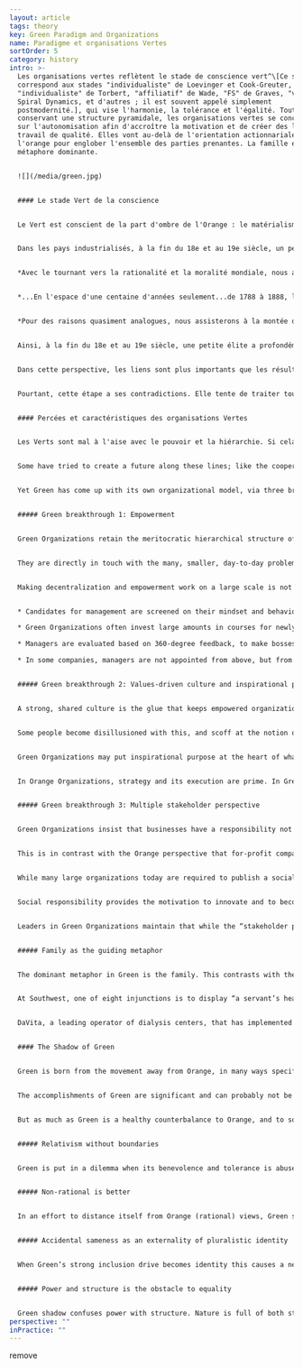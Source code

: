 ```yaml
---
layout: article
tags: theory
key: Green Paradigm and Organizations
name: Paradigme et organisations Vertes
sortOrder: 5
category: history
intro: >-
  Les organisations vertes reflètent le stade de conscience vert^\[Ce stade
  correspond aux stades "individualiste" de Loevinger et Cook-Greuter,
  "individualiste" de Torbert, "affiliatif" de Wade, "FS" de Graves, "vert" de
  Spiral Dynamics, et d'autres ; il est souvent appelé simplement
  postmodernité.], qui vise l'harmonie, la tolérance et l'égalité. Tout en
  conservant une structure pyramidale, les organisations vertes se concentrent
  sur l'autonomisation afin d'accroître la motivation et de créer des lieux de
  travail de qualité. Elles vont au-delà de l'orientation actionnariale de
  l'orange pour englober l'ensemble des parties prenantes. La famille est la
  métaphore dominante.


  ![](/media/green.jpg)


  #### Le stade Vert de la conscience


  Le Vert est conscient de la part d'ombre de l'Orange : le matérialisme, l'inégalité sociale et la perte du sens de la communauté. Le Vert est attentif aux émotions des personnes : toutes les situations méritent respect. Il recherche la communauté, la coopération et le consensus. Les individus s'efforcent de s'intégrer, de créer des liens harmonieux avec tout le monde.


  Dans les pays industrialisés, à la fin du 18e et au 19e siècle, un petit cercle opérant selon le paradigme Vert a défendu l'abolition de l'esclavage, la libération des femmes et la démocratie. Ken Wilber l'exprime ainsi :


  *Avec le tournant vers la rationalité et la moralité mondiale, nous assistons à la montée des mouvements de libération modernes... ce qui est juste et équitable pour tous les humains, sans distinction de race, de sexe ou de croyance.*


  *...En l'espace d'une centaine d'années seulement...de 1788 à 1888, l'esclavage a été banni...de toute société industrielle rationnelle. Dans (les paradigmes antérieurs), l'esclavage est parfaitement acceptable, car l'égalité de dignité et de valeur ne s'étend pas à tous les humains, mais seulement à ceux de votre tribu.*


  *Pour des raisons quasiment analogues, nous assisterons à la montée du féminisme et du mouvement des femmes à l'échelle de la culture... La démocratie, elle aussi, était radicalement nouvelle... Rappelons que dans les "démocraties" grecques, une personne sur trois était esclave, et pratiquement toutes les femmes et les enfants.*^\[Souvent dans l'histoire, nous trouvons des idées en avance sur leur temps, comme la démocratie dans la Grèce antique, c'est-à-dire en avance sur le centre de gravité du développement des personnes à ce moment particulier. Pour s'épanouir, ces idées doivent attendre que l'évolution les rattrape, qu'elle leur fournisse le bon "ventre culturel", comme l'appelle le philosophe américain Richard Tarnas : Une grande question ici est de savoir pourquoi la révolution copernicienne s'est produite au XVIe siècle, avec Copernic lui-même, et au début du XVIIe siècle, avec Kepler et Galilée ? Pourquoi a-t-il fallu attendre jusqu'à ce moment-là, alors qu'un certain nombre de personnes avant Copernic avaient émis l'hypothèse d'un univers héliocentrique et d'une terre planétaire ? On trouve des preuves de cette hypothèse chez les Grecs de l'Antiquité, en Inde et dans les cultures islamiques au Moyen Âge européen. Je pense que cette question montre à quel point un changement majeur de paradigme dépend de plus que de quelques données empiriques supplémentaires et de plus qu'une nouvelle théorie brillante utilisant un nouveau concept. Il dépend en réalité d'un contexte beaucoup plus large, de sorte que la graine d'une idée potentiellement puissante tombe sur un sol totalement différent, à partir duquel cet organisme, ce nouveau cadre conceptuel, peut se développer - littéralement une "conception" dans un nouvel utérus ou une nouvelle matrice culturelle et historique. Richard Tarnas et Dean Radin, "The Timing of Paradigm Shifts", Noetic Now, janvier 2012]


  Ainsi, à la fin du 18e et au 19e siècle, une petite élite a profondément façonné la pensée occidentale. Au 20e siècle, leur nombre a augmenté. Si le Orange prédomine aujourd'hui dans les affaires et la politique, le Vert est très présent dans la pensée académique, les organisations à but non lucratif, le travail social et les activités associatives.


  Dans cette perspective, les liens sont plus importants que les résultats. Plutôt que de prendre des décisions du haut vers le bas, le Vert privilégie les processus collaboratifs, du bas vers le haut, et tente d'amener des points de vue opposés à un consensus. L'Orange glorifie l'esprit de décision. Le Vert exige des leaders qu'ils soient au service de ceux qu'ils dirigent. Cette position est noble, généreuse et empreinte d'empathie. À la lumière des inégalités et des discriminations persistantes, la vie ne doit pas se limiter à une quête égocentrée de carrière et de succès.


  Pourtant, cette étape a ses contradictions. Elle tente de traiter toutes les perspectives de manière égale et se bloque lorsque d'autres abusent de sa capacité à accepter des idées intolérantes. L'égocentrisme du Rouge, la certitude de l'Ambre et l'idéalisme du Vert sont perçus par l'Orange. La relation du Vert aux règles est ambiguë : d'un côté, les règles sont arbitraires et injustes, mais les supprimer est impossible. Le Vert est puissant en tant que paradigme pour briser les anciennes structures, mais souvent moins efficace pour formuler des alternatives pragmatiques.


  #### Percées et caractéristiques des organisations Vertes


  Les Verts sont mal à l'aise avec le pouvoir et la hiérarchie. Si cela signifie que ceux qui sont en haut de l'échelle dominent ceux qui sont en bas, alors il faut abolir la hiérarchie. Donnons à tout le monde le même pouvoir. Il faut laisser les travailleurs posséder l'entreprise à parts égales et prendre les décisions par consensus.


  Some have tried to create a future along these lines; like the cooperative movement in the late 19th and early 20th centuries; or in the communes in the 1960s. In hindsight, these extreme forms of egalitarianism proved not to be successful, on scale and over time.^\[In the corporate sector, worker cooperatives have failed to achieve any meaningful traction. The ones that prevail are often run on practices that are a combination of Orange and Green. One often-cited success story is Mondragon, a conglomerate of cooperatives based in a Basque town of the same name in Spain (around 250 companies, employing roughly 100,000 people, with a turnover of around €15 billion). All the cooperatives are fully employee-owned. Bosses are elected; wage differentials are smaller than elsewhere (but still significant, at up to 9:1 or more); temporary workers have no voting rights, creating a two-tiered community where some are more equal than others. In the educational sector, there have been several models of schools with no authority structures from adults over children, most notably the Summerhill School, a British boarding school founded in the 1920s. It practices a radical form of democracy, where students and adults have the same voting power, and lessons are not compulsory, among other differences. In the institutional sphere, many supranational bodies―the United Nations, European Union, and World Trade Organization, and others―have decision-making mechanisms at the highest level that are, at least partially, molded along Green principles such as democratic or unanimous voting of the different member countries and rotating chairmanship. These Green decision-making principles are difficult to uphold, and richer or more powerful countries demand and often end up receiving more voting powers (often even implicit if not explicit veto powers). The staff departments of these institutions are most often run as Amber Organizations.] Gaining consensus in large groups is inherently difficult.


  Yet Green has come up with its own organizational model, via three breakthroughs. Some of the most celebrated and successful companies of recent times―Starbucks, Southwest Airlines, Ben & Jerry’s, The Container Store, to name a few—run on Green practices and culture.


  ##### Green breakthrough 1: Empowerment


  Green Organizations retain the meritocratic hierarchical structure of Orange, but push as many decisions as possible down to frontline workers. They can make far-reaching decisions without management approval.


  They are directly in touch with the many, smaller, day-to-day problems. They are trusted to devise better solutions than experts from far away. Ground teams at Southwest Airlines, for example, are empowered to seek creative solutions to passenger problems: their colleagues at most other airlines must follow the rule book.


  Making decentralization and empowerment work on a large scale is not easy. Managers are effectively asked to share power and control. To make it work, companies must clearly spell out the kind of leadership that they expect from senior and middle managers. Green leaders should not merely be dispassionate problem solvers (like in Orange); they should be servant leaders. They should listen to subordinates, empower them, motivate them, and develop them. Time and effort is invested in developing servant leaders:


  * Candidates for management are screened on their mindset and behavior: Are they ready to share power? Will they lead with humility? 

  * Green Organizations often invest large amounts in courses for newly promoted managers, to teach them the mindset and skills of servant leaders.

  * Managers are evaluated based on 360-degree feedback, to make bosses accountable to their subordinates.

  * In some companies, managers are not appointed from above, but from below: subordinates choose their boss, after interviewing prospective candidates.


  ##### Green breakthrough 2: Values-driven culture and inspirational purpose


  A strong, shared culture is the glue that keeps empowered organizations from falling apart. Frontline employees are trusted to make decisions, guided by shared values rather than by a thick book of policies.


  Some people become disillusioned with this, and scoff at the notion of shared values. This is because Orange Organizations increasingly feel obliged to follow the fad: they define a set of values, post them on walls and on-line, and then ignore them if that is more convenient for the bottom line. But where leadership genuinely plays by shared values, you encounter incredibly vibrant cultures in which employees feel appreciated and empowered. Results are often spectacular. Research suggests values-driven organizations can outperform peers by wide margins.^\[The first major study dates from 1992, when Harvard Business School professors John Kotter and James Heskett investigated this link in their book Corporate Culture and Performance. They established that companies with strong business cultures and empowered managers/employees outperformed other companies on revenue growth (by a factor of four), stock price increase (by a factor of eight) and increase in net income (by a factor of more than 700) during the 11 years considered in the research. A more recent study by Raj Sisodia, Jagh Sheth, and David B. Wolfe, in what is arguably a defining book for the Green organizational model―Firms of Endearment: How World-Class Companies Profit from Passion and Purpose―came to similar conclusions in 2007. The “firms of endearment” studied by the authors obtained a cumulative return to shareholders of 1,025 percent over the 10 years leading up to the research, as compared to 122 percent for the S&P 500. From a methodological point of view, these results should be taken with a grain of salt. There is an obvious selection bias, as only exceptional companies that one would expect to outperform their peers were handpicked into the sample. The benchmark of the S&P 500 wasn’t adjusted for industry, size, or other criteria. Furthermore, criteria other than the organization model, such as patents, innovative business models, and asset utilizations that could explain the superior result, were not filtered out. Raj Sisodia’s latest book, written with John Mackey, has a whole chapter with references of similar studies to which interested readers can refer. Any research trying to make such general claims as the superior outcome of one organizational model over another is bound to hit methodological discussions (and on a principled level, one could question shareholder return or growth as the primary metric to gauge success, as most of these studies do). Perhaps direct experience ultimately matters more than academic claims. Anyone who spends time in organizations such as Southwest Airlines or The Container Store will return convinced that empowered workers in values-driven companies will on average outperform their peers in more traditional settings.]


  Green Organizations may put inspirational purpose at the heart of what they do. Southwest doesn’t consider itself merely in the transportation business; it insists it is in the business of “freedom,” helping customers to go to places they couldn’t without Southwest’s low fares. Ben & Jerry’s is not just about ice cream, it’s about the earth and the environment too.


  In Orange Organizations, strategy and its execution are prime. In Green Organizations, culture is paramount. CEOs of Green Organizations claim that promoting culture and shared values is their primary task. This focus elevates human resources (HR) to a central role. The HR director is often an influential member of the senior team, and a counselor to the CEO. She heads a large staff orchestrating big investments into processes like training, culture initiatives, 360-degree feedback, succession planning and morale surveys.


  ##### Green breakthrough 3: Multiple stakeholder perspective


  Green Organizations insist that businesses have a responsibility not only to investors, but also to management, employees, customers, suppliers, local communities, society at large, and the environment. The role of leadership is to make the right trade-offs so that all stakeholders can thrive.


  This is in contrast with the Orange perspective that for-profit companies should operate with a shareholder perspective and that management’s primary obligation is to maximize profits for investors. Adam Smith’s “invisible hand” is often invoked to explain how this benefits all stakeholders in the long run.


  While many large organizations today are required to publish a social responsibility report, Green Organizations consider social responsibility integral to how they do business. It is not a distracting obligation.


  Social responsibility provides the motivation to innovate and to become better corporate citizens. They work with suppliers in developing countries to improve working conditions and prevent child labor; they reduce their carbon footprint and use of water; they may recycle products and reduce packaging.


  Leaders in Green Organizations maintain that while the “stakeholder perspective” might mean higher costs in the short term, it will deliver benefits for all in the long run—including shareholders.


  ##### Family as the guiding metaphor


  The dominant metaphor in Green is the family. This contrasts with the ‘organization as a machine’ in Achievement Orange. When leaders of Green Organizations speak, you can’t fail to notice how frequently the metaphor comes up: employees are part of the same family, in it together, ready to help each other out, being there for one another.


  At Southwest, one of eight injunctions is to display “a servant’s heart”. In the Southwest Way it is for employees to “Embrace the SWA family.”


  DaVita, a leading operator of dialysis centers, that has implemented Green principles with great consistency.^\[The 2006 Stanford Business Case on DaVita is highly readable and a good resource for readers wanting to immerse themselves in a more detailed description of Green organizational principles and practices.]It uses another community metaphor, the Village, and calls its 41,000 employees citizens. Corporate headquarters is known as Casa DaVita, while Kent Thiry, the chairman and CEO is called Mayor of the Village. He is credited with having rescued the company from virtual bankruptcy in 1999 to its current success by virtue of the Green culture he brought about.


  #### The Shadow of Green


  Green is born from the movement away from Orange, in many ways specifically away from the shadow of Orange. At its peak, Green is communitarian, egalitarian and consensual.^\[Don Beck puts it this way: "Our science left us numb, without heart and soul, and with only the outer manifestations of success. The “good life” was measured only in materialistic terms. We discover that we have become alienated from ourselves, as well as from others. [...] the basic human being has been neglected. The focus shifts from personal achievement to group- and community-oriented goals and objectives—for GREEN, we are all one human family. GREEN begins by making peace with ourselves and then expands to looking at the dissonance and conflicts in society and wanting to make peace there, too, addressing the economic gaps and inequities created by ORANGE, and also by BLUE and by RED, to bring peace and brotherhood so we can all share equally. Gender roles are derigidified, glass ceilings opened, affirmative action plans are implemented, and social class distinctions blurred. Spirituality returns as a nondenominational, nonsectarian “unity.””]


  The accomplishments of Green are significant and can probably not be overstated. In the short time of it’s existence humanity has seen major change in the direction of a more humane society: the civil rights movement, the women’s liberation movement, the global drive for environmental protection, heightened awareness for the need to protect our ecosystems, health care reforms, improved awareness of marginalization of minority groups in society, and more are all examples of progress that would never have emerged without it.


  But as much as Green is a healthy counterbalance to Orange, and to some extent also the previous stages, it is also a stage that can rigidify too far into its own spectrum and display its very own shadow tendencies.


  ##### Relativism without boundaries


  Green is put in a dilemma when its benevolence and tolerance is abused by the same groups that Green wants to invite into equality on equal terms. Green shadow is forced to choose between accepting when non-tolerant Amber and Red abuses its tolerance or to acknowledge that not all worldviews have the same level of maturity and may need different levels of limitation.


  ##### Non-rational is better


  In an effort to distance itself from Orange (rational) views, Green shadow sees all non-rational value systems as preferable. Green has a romantic notion with ‘back to nature’. It often does not see how pre-rational worldviews are deeply limited and how different they are from post-rational Green worldviews.


  ##### Accidental sameness as an externality of pluralistic identity


  When Green’s strong inclusion drive becomes identity this causes a need for shared ideals as a prerequisite for group membership consideration.^\[The resulting attitude becomes protection of the unique sameness inside the organization. This couples with an implicit judgement and suspiciousness of outsiders as potential threats to the established culture. This typically does not manifest in explicit or outspoken criticism as Green often tries to avoid confrontation. Rather this is more often seen as a moral high ground of implicit “shoulds” and unspoken expectations of certain views and means of expressions that must be exhibited or agreed on for acceptance from insiders. Any lack of such views or expression is confirmation that non-acceptance is justified. Clare W Graves puts it this way: “Green brings into existence the sociocratic value system, in which emphasis is placed upon ‘getting along’, accepting the authority of the group or the majority, and seeking status from others. This ‘other directed’ individual believes he will find salvation in belonging and in participating with others in what they want him to do. While the individual has given up his dogmatism, he nevertheless rigidifies in a world of sociocentric thinking.”, for more see The Mean Green Hypothesis: Fact or Fiction, by Natasha Todorovic] When this “like me, like us” filter becomes more important to determine membership than if an individual is motivated and capable to contribute to the organization’s purpose this often causes three problems at the collective level: Limited choice of people, lack of diversity inside the organization and a limited ability to get things done.


  ##### Power and structure is the obstacle to equality


  Green shadow confuses power with structure. Nature is full of both structure and natural hierarchy. In an effort to eradicate ineaquality Green shadow often attempts to dismantle all hiearchy and structure. But removing all formal structure from an organization does not defuse power, it forces power underground into informal structures. When members of these informal structures are not elected by members of the whole group the individuals who have power don't need to answer to the whole group or organization. This reduces transparency about use of power and disjoints power from accountability.^\[The natural cause of differences of power and influence is rooted in the diversity in individual people. We all have different levels of abilities, experience, range of expression and when we use these they naturally result in exercise of our own personal power - which is genuinely different in strength and nature. Jo Freeman puts it this way: “The idea of ‘structurelessness’ does not prevent the formation of informal structures, but only formal ones. [...] Thus, ‘structurelessness’ becomes a way of masking power. An unstructured group always has an informal, or covert, structure. It is this informal structure, particularly in unstructured groups, which forms the basis for elites. An elite refers to a small group of people who have power over a larger group of which they are part, usually without direct responsibility to that larger group, and often without their knowledge or consent. Elites are not conspiracies.These friendship groups function as networks of communication outside any regular channels for such communication that may have been set up by a group. Because people are friends, usually sharing the same values and orientations, because they talk to each other socially and consult with each other when common decisions have to be made, the people involved in these networks have more power in the group than those who don’t. For everyone to have the opportunity to be involved in a given group and to participate in its activities there needs to be explicit structure. The rules of decision-making must be open and available to everyone, and this can only happen if they are formalised. A ‘Structurelessness’ organisation is impossible. We can only decide whether or not to have a formally or informally structured one. \[...] All groups create informal structures as a result of the interaction patterns among the members. Such informal structures can do very useful things. But only unstructured groups are totally governed by them. When informal elites are combined with a myth of ‘structurelessness’, there can be no attempt to put limits on the use of power. Consequences: a) people listen to others because they like them, not because they say significant things. b) informal structures have no obligation to be responsible to the group at large. Their power was not given to them; it cannot be taken away. Their influence is not based on what they do for the group; therefore they cannot be directly influenced by the group.”, see The Tyranny of Structurelessness, by Jo Freeman for more.]Power can’t simply be wished away. Like the Hydra, if you cut off its head, another will pop up somewhere else.
perspective: ""
inPractice: ""
---
```

remove